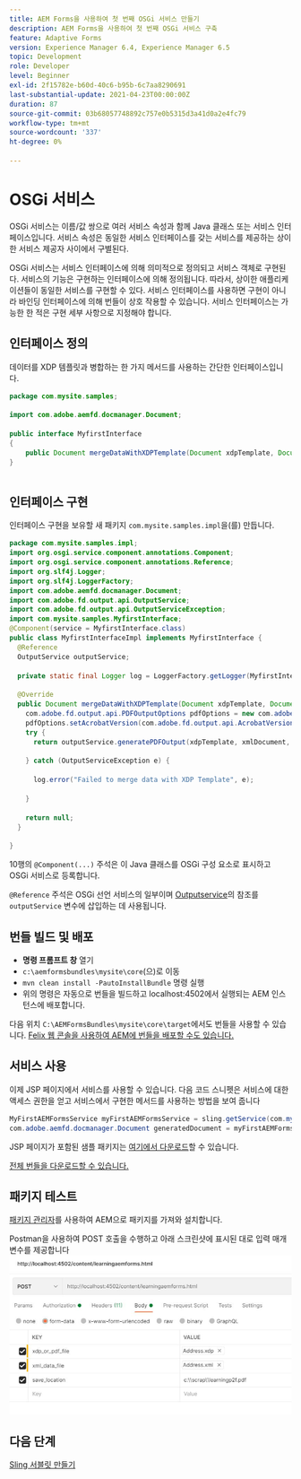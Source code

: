 ```yaml
---
title: AEM Forms을 사용하여 첫 번째 OSGi 서비스 만들기
description: AEM Forms을 사용하여 첫 번째 OSGi 서비스 구축
feature: Adaptive Forms
version: Experience Manager 6.4, Experience Manager 6.5
topic: Development
role: Developer
level: Beginner
exl-id: 2f15782e-b60d-40c6-b95b-6c7aa8290691
last-substantial-update: 2021-04-23T00:00:00Z
duration: 87
source-git-commit: 03b68057748892c757e0b5315d3a41d0a2e4fc79
workflow-type: tm+mt
source-wordcount: '337'
ht-degree: 0%

---
```


# OSGi 서비스

OSGi 서비스는 이름/값 쌍으로 여러 서비스 속성과 함께 Java 클래스 또는 서비스 인터페이스입니다. 서비스 속성은 동일한 서비스 인터페이스를 갖는 서비스를 제공하는 상이한 서비스 제공자 사이에서 구별된다.

OSGi 서비스는 서비스 인터페이스에 의해 의미적으로 정의되고 서비스 객체로 구현된다. 서비스의 기능은 구현하는 인터페이스에 의해 정의됩니다. 따라서, 상이한 애플리케이션들이 동일한 서비스를 구현할 수 있다. 서비스 인터페이스를 사용하면 구현이 아니라 바인딩 인터페이스에 의해 번들이 상호 작용할 수 있습니다. 서비스 인터페이스는 가능한 한 적은 구현 세부 사항으로 지정해야 합니다.

## 인터페이스 정의

데이터를 <span class="x x-first x-last">XDP</span> 템플릿과 병합하는 한 가지 메서드를 사용하는 간단한 인터페이스입니다.

```java
package com.mysite.samples;

import com.adobe.aemfd.docmanager.Document;

public interface MyfirstInterface
{
    public Document mergeDataWithXDPTemplate(Document xdpTemplate, Document xmlDocument);
}
 
```

## 인터페이스 구현

인터페이스 구현을 보유할 새 패키지 `com.mysite.samples.impl`을(를) 만듭니다.

```java
package com.mysite.samples.impl;
import org.osgi.service.component.annotations.Component;
import org.osgi.service.component.annotations.Reference;
import org.slf4j.Logger;
import org.slf4j.LoggerFactory;
import com.adobe.aemfd.docmanager.Document;
import com.adobe.fd.output.api.OutputService;
import com.adobe.fd.output.api.OutputServiceException;
import com.mysite.samples.MyfirstInterface;
@Component(service = MyfirstInterface.class)
public class MyfirstInterfaceImpl implements MyfirstInterface {
  @Reference
  OutputService outputService;

  private static final Logger log = LoggerFactory.getLogger(MyfirstInterfaceImpl.class);

  @Override
  public Document mergeDataWithXDPTemplate(Document xdpTemplate, Document xmlDocument) {
    com.adobe.fd.output.api.PDFOutputOptions pdfOptions = new com.adobe.fd.output.api.PDFOutputOptions();
    pdfOptions.setAcrobatVersion(com.adobe.fd.output.api.AcrobatVersion.Acrobat_11);
    try {
      return outputService.generatePDFOutput(xdpTemplate, xmlDocument, pdfOptions);

    } catch (OutputServiceException e) {

      log.error("Failed to merge data with XDP Template", e);

    }

    return null;
  }

}
```

10행의 `@Component(...)` 주석은 이 Java 클래스를 OSGi 구성 요소로 표시하고 OSGi 서비스로 등록합니다.

`@Reference` 주석은 OSGi 선언 서비스의 일부이며 [Outputservice](https://helpx.adobe.com/kr/experience-manager/6-5/forms/javadocs/index.html?com/adobe/fd/output/api/OutputService.html)의 참조를 `outputService` 변수에 삽입하는 데 사용됩니다.


## 번들 빌드 및 배포

* **명령 프롬프트 창** 열기
* `c:\aemformsbundles\mysite\core`(으)로 이동
* `mvn clean install -PautoInstallBundle` 명령 실행
* 위의 명령은 자동으로 번들을 빌드하고 localhost:4502에서 실행되는 AEM 인스턴스에 배포합니다.

다음 위치 `C:\AEMFormsBundles\mysite\core\target`에서도 번들을 사용할 수 있습니다. [Felix 웹 콘솔을 사용하여 AEM에 번들을 배포할 수도 있습니다.](http://localhost:4502/system/console/bundles)

## 서비스 사용

이제 JSP 페이지에서 서비스를 사용할 수 있습니다. 다음 코드 스니펫은 서비스에 대한 액세스 권한을 얻고 서비스에서 구현한 메서드를 사용하는 방법을 보여 줍니다

```java
MyFirstAEMFormsService myFirstAEMFormsService = sling.getService(com.mysite.samples.MyFirstAEMFormsService.class);
com.adobe.aemfd.docmanager.Document generatedDocument = myFirstAEMFormsService.mergeDataWithXDPTemplate(xdp_or_pdf_template,xmlDocument);
```

JSP 페이지가 포함된 샘플 패키지는 [여기에서 다운로드](assets/learning_aem_forms.zip)할 수 있습니다.

[전체 번들을 다운로드할 수 있습니다.](assets/mysite.core-1.0.0-SNAPSHOT.jar)

## 패키지 테스트

[패키지 관리자](http://localhost:4502/crx/packmgr/index.jsp)를 사용하여 AEM으로 패키지를 가져와 설치합니다.

Postman을 사용하여 POST 호출을 수행하고 아래 스크린샷에 표시된 대로 입력 매개 변수를 제공합니다
![postman](assets/test-service-postman.JPG)

## 다음 단계

[Sling 서블릿 만들기](./create-servlet.md)

